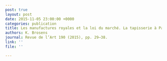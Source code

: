 ```yaml
---
post: true
layout: post
date: 2015-11-05 23:00:00 +0000
categories: publication
title: Les manufactures royales et la loi du marché. La tapisserie à Paris et à Beauvais
authors: K. Brosens
journal: Revue de l’Art 190 (2015), pp. 29–38.
link: ''
file: ''

---
```

